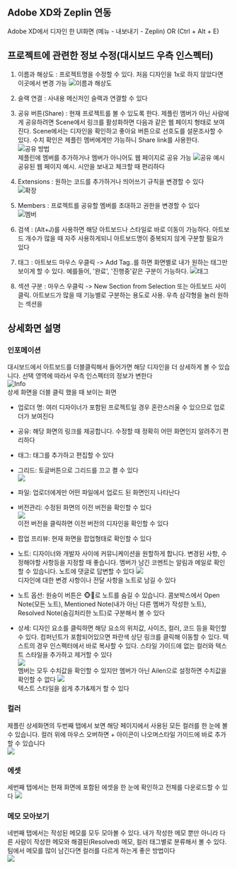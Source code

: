 ## Adobe XD와 Zeplin 연동
Adobe XD에서 디자인 한 UI화면 (메뉴 - 내보내기 - Zeplin) OR (Ctrl + Alt + E)
## 프로젝트에 관련한 정보 수정(대시보드 우측 인스펙터)
1. 이름과 해상도 : 프로젝트명을 수정할 수 있다. 처음 디자인을 1x로 하지 않았다면 이곳에서 변경 가능
![이름과 해상도](https://i.pinimg.com/originals/15/b4/97/15b497dfcee7ec1cee056b16c4030ac4.png)

2. 슬랙 연결 : 사내용 메신저인 슬랙과 연결할 수 있다   
   
3. 공유 버튼(Share) : 현재 프로젝트를 볼 수 있도록 한다. 제플린 멤버가 아닌 사람에게 공유하려면 Scene에서 링크를 활성화하면 다음과 같은 웹 페이지 형태로 보여진다. Scene에서는 디자인을 확인하고 좋아요 버튼으로 선호도를 설문조사할 수 있다. 수치 확인은 제플린 멤버에게만 가능하니 Share link를 사용한다.   
![공유 방법](https://i.pinimg.com/originals/a5/54/8e/a5548e8f74c70eededa8c1a3d27c494a.png)   
제플린에 멤버를 추가하거나 멤버가 아니어도 웹 페이지로 공유 가능
![공유 예시](https://i.pinimg.com/originals/0b/d0/19/0bd019c2de3cd7653b3929f2e789252a.png)   
공유된 웹 페이지 예시. 시안을 보내고 체크할 때 편리하다

4. Extensions : 원하는 코드를 추가하거나 띄어쓰기 규칙을 변경할 수 있다   
![확장](https://i.pinimg.com/originals/f7/93/7a/f7937aa46fdb74ddd02d05f4ea310e14.png)   
5. Members : 프로젝트를 공유할 멤버를 초대하고 권한을 변경할 수 있다   
![멤버](https://i.pinimg.com/originals/2b/c1/31/2bc1312fe2eb6e3d9fbd1d0b62165890.png)   
6. 검색 : (Alt+J)를 사용하면 해당 아트보드나 스타일로 바로 이동이 가능하다. 아트보드 개수가 많을 때 자주 사용하게되니 아트보드명이 중복되지 않게 구분할 필요가 있다

7. 태그 : 아트보드 마우스 우클릭 -> Add Tag..를 하면 화면별로 내가 원하는 태그만 보이게 할 수 있다. 예를들어, '완료', '진행중'같은 구분이 가능하다.
![태그](https://i.pinimg.com/originals/ad/0c/bd/ad0cbdbeb90a585014f1dbd31d9d01a1.png)   
8. 섹션 구분 : 마우스 우클릭 -> New Section from Selection 또는 아트보드 사이 클릭. 아트보드가 많을 때 기능별로 구분하는 용도로 사용. 우측 삼각형을 눌러 원하는 섹션을 
## 상세화면 설명
### 인포메이션
대시보드에서 아트보드를 더블클릭해서 들어가면 해당 디자인을 더 상세하게 볼 수 있습니다. 선택 영역에 따라서 우측 인스펙터의 정보가 변한다   
![Info](https://i.pinimg.com/originals/6a/ef/09/6aef09c2f9d3adf72793f8391dc3387e.png)   
상세 화면을 더블 클릭 했을 때 보이는 화면

- 업로더 명: 여러 디자이너가 포함된 프로젝트일 경우 혼란스러울 수 있으므로 업로더가 보여진다   
- 공유: 해당 화면의 링크를 제공합니다. 수정할 때 정확히 어떤 화면인지 알려주기 편리하다   
- 태그: 태그를 추가하고 편집할 수 있다   
- 그리드: 토글버튼으로 그리드를 끄고 켤 수 있다   
![](https://i.pinimg.com/originals/a9/d7/9a/a9d79a3ac022a70b9427806e1b4c45af.png)   
- 파일: 업로더에게만 어떤 파일에서 업로드 된 화면인지 나타난다   
- 버전관리: 수정된 화면의 이전 버전을 확인할 수 있다   
![](https://uidesignguides.files.wordpress.com/2018/10/e18489e185b3e1848fe185b3e18485e185b5e186abe18489e185a3e186ba-2018-08-14-e1848be185a9e18492e185ae-4-57-06.png)   
이전 버전을 클릭하면 이전 버전의 디자인을 확인할 수 있다

- 팝업 프리뷰: 현재 화면을 팝업형태로 확인할 수 있다   
- 노트: 디자이너와 개발자 사이에 커뮤니케이션을 원할하게 합니다. 변경된 사항, 수정해야할 사항등을 지정할 때 좋습니다. 멤버가 남긴 코멘트는 알림과 메일로 확인할 수 있습니다. 노트에 댓글로 답변할 수 있다
![](https://uidesignguides.files.wordpress.com/2018/10/e18489e185b3e1848fe185b3e18485e185b5e186abe18489e185a3e186ba-2018-08-14-e1848be185a9e18492e185ae-5-04-49.png)   
디자인에 대한 변경 사항이나 전달 사항을 노트로 남길 수 있다

- 노트 옵션: 원숭이 버튼은 🐵🙈로 노트를 숨길 수 있습니다. 콤보박스에서 Open Note(모든 노트), Mentioned Note(내가 아닌 다른 멤버가 작성한 노트), Resolved Note(숨김처리한 노트)로 구분해서 볼 수 있다   
- 상세: 디자인 요소를 클릭하면 해당 요소의 위치값, 사이즈, 컬러, 코드 등을 확인할 수 있다. 컴퍼넌트가 포함되어있으면 파란색 상단 링크를 클릭해 이동할 수 있다. 텍스트의 경우 인스펙터에서 바로 복사할 수 있다. 스타일 가이드에 없는 컬러와 텍스트 스타일을 추가하고 제거할 수 있다   
![](https://uidesignguides.files.wordpress.com/2018/10/e18489e185b3e1848fe185b3e18485e185b5e186abe18489e185a3e186ba-2018-08-14-e1848be185a9e18492e185ae-5-14-19.png)   
멤버는 모두 수치값을 확인할 수 있지만 멤버가 아닌 Ailen으로 설정하면 수치값을 확인할 수 없다
![](https://uidesignguides.files.wordpress.com/2018/10/e18489e185b3e1848fe185b3e18485e185b5e186abe18489e185a3e186ba-2018-08-14-e1848be185a9e18492e185ae-5-24-54.png)   
텍스트 스타일을 쉽게 추가&제거 할 수 있다
### 컬러
제플린 상세화면의 두번째 탭에서 보면 해당 페이지에서 사용된 모든 컬러를 한 눈에 볼 수 있습니다. 컬러 위에 마우스 오버하면 + 아이콘이 나오며스타일 가이드에 바로 추가할 수 있습니다   
![](https://uidesignguides.files.wordpress.com/2018/10/e1848ce185a6e18491e185b3e186afe18485e185b5e186ab_e1848fe185a5e186afe18485e185a5.png)
### 에셋
세번째 탭에서는 현재 화면에 포함된 에셋을 한 눈에 확인하고 전체를 다운로드할 수 있다
![](https://uidesignguides.files.wordpress.com/2018/10/e1848ce185a6e18491e185b3e186afe18485e185b5e186ab_e1848be185a6e18489e185a6e186ba.png)
### 메모 모아보기
네번째 탭에서는 작성된 메모를 모두 모아볼 수 있다. 내가 작성한 메모 뿐만 아니라 다른 사람이 작성한 메모와 해결된(Resolved) 메모, 컬러 태그별로 분류해서 볼 수 있다. 팀에서 메모를 많이 남긴다면 컬러를 다르게 하는게 좋은 방법이다   
![](https://uidesignguides.files.wordpress.com/2018/10/e1848ce185a6e18491e185b3e186afe18485e185b5e186ab_e18486e185a6e18486e185a9.png)






